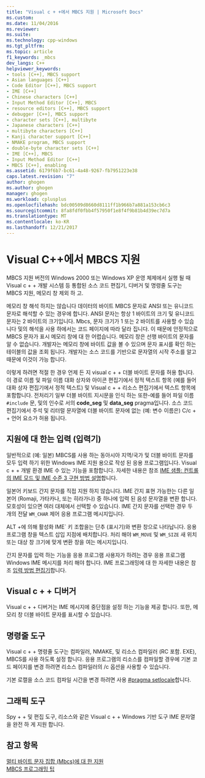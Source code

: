 ```yaml
---
title: "Visual c + +에서 MBCS 지원 | Microsoft Docs"
ms.custom: 
ms.date: 11/04/2016
ms.reviewer: 
ms.suite: 
ms.technology: cpp-windows
ms.tgt_pltfrm: 
ms.topic: article
f1_keywords: _mbcs
dev_langs: C++
helpviewer_keywords:
- tools [C++], MBCS support
- Asian languages [C++]
- Code Editor [C++], MBCS support
- IME [C++]
- Chinese characters [C++]
- Input Method Editor [C++], MBCS
- resource editors [C++], MBCS support
- debugger [C++], MBCS support
- character sets [C++], multibyte
- Japanese characters [C++]
- multibyte characters [C++]
- Kanji character support [C++]
- NMAKE program, MBCS support
- double-byte character sets [C++]
- IME [C++], MBCS
- Input Method Editor [C++]
- MBCS [C++], enabling
ms.assetid: 6179f6b7-bc61-4a48-9267-fb7951223e38
caps.latest.revision: "7"
author: ghogen
ms.author: ghogen
manager: ghogen
ms.workload: cplusplus
ms.openlocfilehash: bdc00509d8660d8111ff1b966b7a881a153cb6c3
ms.sourcegitcommit: 8fa8fdf0fbb4f57950f1e8f4f9b81b4d39ec7d7a
ms.translationtype: MT
ms.contentlocale: ko-KR
ms.lasthandoff: 12/21/2017
---
```

# <a name="mbcs-support-in-visual-c"></a>Visual C++에서 MBCS 지원
MBCS 지원 버전의 Windows 2000 또는 Windows XP 운영 체제에서 실행 될 때 Visual c + + 개발 시스템 등 통합된 소스 코드 편집기, 디버거 및 명령줄 도구는 MBCS 지원, 메모리 창 제외 하 고.  
  
 메모리 창 해석 하지는 않습니다 데이터의 바이트 MBCS 문자로 ANSI 또는 유니코드 문자로 해석할 수 있는 경우에 합니다. ANSI 문자는 항상 1 바이트의 크기 및 유니코드 문자는 2 바이트의 크기입니다. Mbcs, 문자 크기가 1 또는 2 바이트를 사용할 수 있습니다 및의 해석을 사용 하에서는 코드 페이지에 따라 달라 집니다. 이 때문에 안정적으로 MBCS 문자가 표시 메모리 창에 대 한 어렵습니다. 메모리 창은 선행 바이트의 문자를 알 수 없습니다. 개발자는 메모리 창에 바이트 값을 볼 수 있으며 문자 표시를 확인 하는 테이블의 값을 조회 됩니다. 개발자는 소스 코드를 기반으로 문자열의 시작 주소를 알고 때문에 이것이 가능 합니다.  
  
 이렇게 하려면 적절 한 경우 언제 든 지 visual c + + 더블 바이트 문자를 허용 합니다. 이 경로 이름 및 파일 이름 대화 상자와 아이콘 편집기에서 정적 텍스트 항목 (예를 들어 대화 상자 편집기에서 정적 텍스트) 및 Visual c + + 리소스 편집기에서 텍스트 항목에 포함합니다. 전처리기 일부 더블 바이트 지시문을 인식 하는 또한-예를 들어 파일 이름 `#include` 문, 및의 인수로 서의 **code_seg** 및 **data_seg** pragma입니다. 소스 코드 편집기에서 주석 및 리터럴 문자열에 더블 바이트 문자에 없는 (예: 변수 이름은) C/c + + 언어 요소가 허용 됩니다.  
  
##  <a name="_core_support_for_the_input_method_editor_.28.ime.29"></a>지원에 대 한는 입력 (입력기)  
 일반적으로 (예: 일본) MBCS를 사용 하는 동아시아 지역/국가 및 더블 바이트 문자를 모두 입력 하기 위한 Windows IME 지원 용으로 작성 된 응용 프로그램입니다. Visual c + + 개발 환경 IME 수 있는 기능을 포함합니다. 자세한 내용은 참조 [IME 샘플: 컨트롤의 IME 모드 및 IME 수준 3 구현 방법 설명](http://msdn.microsoft.com/en-us/87ebdf65-cef0-451d-a6fc-d5fb64178b14)합니다.  
  
 일본어 키보드 간지 문자를 직접 지원 하지 않습니다. IME 간지 표현 가능한는 다른 일본어 (Romaji, 가타카나, 또는 히라가나) 중 하나에 입력 된 음성 문자열을 변환 합니다. 모호성이 있으면 여러 대체에서 선택할 수 있습니다. IME 간지 문자를 선택한 경우 두 개의 전달 `WM_CHAR` 제어 응용 프로그램 메시지입니다.  
  
 ALT +에 의해 활성화 IME\` 키 조합을는 단추 (표시기)와 변환 창으로 나타납니다. 응용 프로그램 창을 텍스트 삽입 지점에 배치합니다. 처리 해야 `WM_MOVE` 및 `WM_SIZE` 새 위치 또는 대상 창 크기에 맞게 변환 창을 여는 메시지입니다.  
  
 간지 문자를 입력 하는 기능을 응용 프로그램 사용자가 하려는 경우 응용 프로그램 Windows IME 메시지를 처리 해야 합니다. IME 프로그래밍에 대 한 자세한 내용은 참조 [입력 방법 편집기](https://msdn.microsoft.com/en-us/library/ms776145.aspx)합니다.  
  
## <a name="visual-c-debugger"></a>Visual c + + 디버거  
 Visual c + + 디버거는 IME 메시지에 중단점을 설정 하는 기능을 제공 합니다. 또한, 메모리 창 더블 바이트 문자를 표시할 수 있습니다.  
  
## <a name="command-line-tools"></a>명령줄 도구  
 Visual c + + 명령줄 도구는 컴파일러, NMAKE, 및 리소스 컴파일러 (RC 포함. EXE), MBCS를 사용 하도록 설정 합니다. 응용 프로그램의 리소스를 컴파일할 경우에 기본 코드 페이지를 변경 하려면 리소스 컴파일러의 /c 옵션을 사용할 수 있습니다.  
  
 기본 로캘을 소스 코드 컴파일 시간을 변경 하려면 사용 [#pragma setlocale](../preprocessor/setlocale.md)합니다.  
  
## <a name="graphical-tools"></a>그래픽 도구  
 Spy + + 및 편집 도구, 리소스와 같은 Visual c + + Windows 기반 도구 IME 문자열을 완전 하 게 지원 합니다.  
  
## <a name="see-also"></a>참고 항목  
 [멀티 바이트 문자 집합 (Mbcs)에 대 한 지원](../text/support-for-multibyte-character-sets-mbcss.md)   
 [MBCS 프로그래밍 팁](../text/mbcs-programming-tips.md)